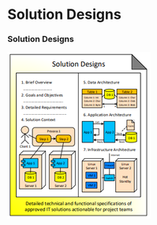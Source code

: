 # Solution Designs

### Solution Designs

![Source: eaonapage.com](../../.gitbook/assets/csvlod_designs_solution_designs.png)

